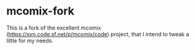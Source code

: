 mcomix-fork
===========

This is a fork of the excellent mcomix (https://svn.code.sf.net/p/mcomix/code) project, that I intend to tweak a little for my needs.

